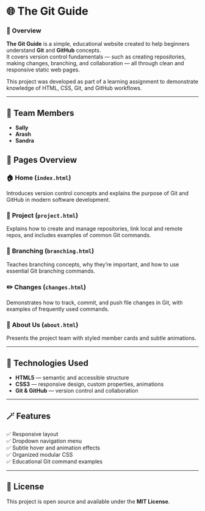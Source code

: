 
# 🌐 The Git Guide

### 📘 Overview
**The Git Guide** is a simple, educational website created to help beginners understand **Git** and **GitHub** concepts.  
It covers version control fundamentals — such as creating repositories, making changes, branching, and collaboration — all through clean and responsive static web pages.

This project was developed as part of a learning assignment to demonstrate knowledge of HTML, CSS, Git, and GitHub workflows.

---

## 👥 Team Members
- **Sally**
- **Arash**
- **Sandra**

## 🧩 Pages Overview

### 🏠 **Home (`index.html`)**
Introduces version control concepts and explains the purpose of Git and GitHub in modern software development.

### 🧱 **Project (`project.html`)**
Explains how to create and manage repositories, link local and remote repos, and includes examples of common Git commands.

### 🔀 **Branching (`branching.html`)**
Teaches branching concepts, why they’re important, and how to use essential Git branching commands.

### ✏️ **Changes (`changes.html`)**
Demonstrates how to track, commit, and push file changes in Git, with examples of frequently used commands.

### 👥 **About Us (`about.html`)**
Presents the project team with styled member cards and subtle animations.

---

## 🧰 Technologies Used
- **HTML5** — semantic and accessible structure  
- **CSS3** — responsive design, custom properties, animations  
- **Git & GitHub** — version control and collaboration  

---

## 🪄 Features
✅ Responsive layout  
✅ Dropdown navigation menu  
✅ Subtle hover and animation effects  
✅ Organized modular CSS  
✅ Educational Git command examples  

---

## 🏁 License
This project is open source and available under the **MIT License**.

